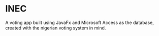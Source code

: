 # INEC
A voting app built using JavaFx and Microsoft Access as the database, created with the nigerian voting system in mind.

